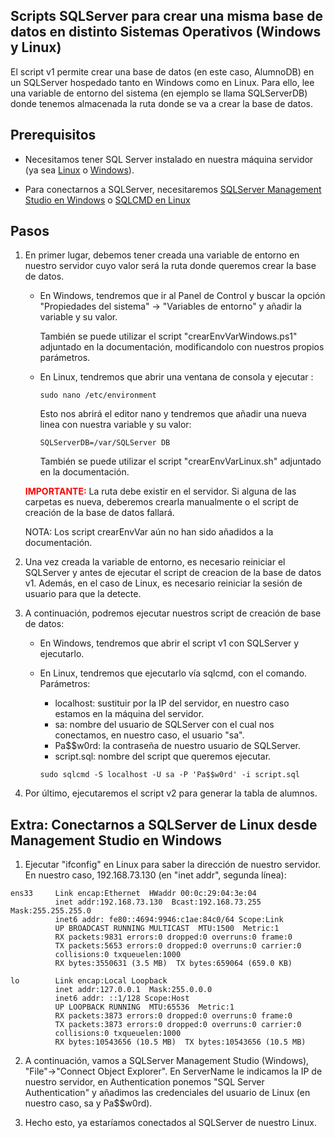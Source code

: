 ## Scripts SQLServer para crear una misma base de datos en distinto Sistemas Operativos (Windows y Linux)

El script v1 permite crear una base de datos (en este caso, AlumnoDB) en un SQLServer hospedado tanto en Windows como en Linux. Para ello, lee una variable de entorno del sistema (en ejemplo se llama SQLServerDB) donde tenemos almacenada la ruta donde se va a crear la base de datos. 

## Prerequisitos

* Necesitamos tener SQL Server instalado en nuestra máquina servidor (ya sea [Linux](https://docs.microsoft.com/es-es/sql/linux/sql-server-linux-setup) o [Windows](https://docs.microsoft.com/es-es/sql/database-engine/install-windows/install-sql-server)). 

* Para conectarnos a SQLServer, necesitaremos [SQLServer Management Studio en Windows](https://docs.microsoft.com/es-es/sql/ssms/download-sql-server-management-studio-ssms) o [SQLCMD en Linux](https://docs.microsoft.com/es-es/sql/linux/sql-server-linux-setup)

## Pasos

1. En primer lugar, debemos tener creada una variable de entorno en nuestro servidor cuyo valor será la ruta donde queremos crear la base de datos.

	* En Windows, tendremos que ir al Panel de Control y buscar la opción "Propiedades del sistema" -> "Variables de entorno" y añadir la variable y su valor. 
	
		También se puede utilizar el script "crearEnvVarWindows.ps1" adjuntado en la documentación, modificandolo con nuestros propios parámetros. 

	* En Linux, tendremos que abrir una ventana de consola y ejecutar :
		```
		sudo nano /etc/environment
		```
		Esto nos abrirá el editor nano y tendremos que añadir una nueva linea con nuestra variable y su valor:
		```
		SQLServerDB=/var/SQLServer DB
		```
		También se puede utilizar el script "crearEnvVarLinux.sh" adjuntado en la documentación.

	<span style="color:red; font-weight: bold;">IMPORTANTE:</span>
	La ruta debe existir en el servidor. Si alguna de las carpetas es nueva, deberemos crearla manualmente o el script de creación de la base de datos fallará.

	NOTA: Los script crearEnvVar aún no han sido añadidos a la documentación.

2. Una vez creada la variable de entorno, es necesario reiniciar el SQLServer y antes de ejecutar el script de creacion de la base de datos v1. Además, en el caso de Linux, es necesario reiniciar la sesión de usuario para que la detecte.

3. A continuación, podremos ejecutar nuestros script de creación de base de datos:

	* En Windows, tendremos que abrir el script v1 con SQLServer y ejecutarlo.

	* En Linux, tendremos que ejecutarlo vía sqlcmd, con el comando. Parámetros:

		* localhost: sustituir por la IP del servidor, en nuestro caso estamos en la máquina del servidor.
		* sa: nombre del usuario de SQLServer con el cual nos conectamos, en nuestro caso, el usuario "sa".
		* Pa$$w0rd: la contraseña de nuestro usuario de SQLServer.
		* script.sql: nombre del script que queremos ejecutar.

		```
		sudo sqlcmd -S localhost -U sa -P 'Pa$$w0rd' -i script.sql
		```

4. Por último, ejecutaremos el script v2 para generar la tabla de alumnos.


## Extra: Conectarnos a SQLServer de Linux desde Management Studio en Windows

1. Ejecutar "ifconfig" en Linux para saber la dirección de nuestro servidor. En nuestro caso, 192.168.73.130 (en "inet addr", segunda línea):

```
ens33     Link encap:Ethernet  HWaddr 00:0c:29:04:3e:04  
          inet addr:192.168.73.130  Bcast:192.168.73.255  Mask:255.255.255.0
          inet6 addr: fe80::4694:9946:c1ae:84c0/64 Scope:Link
          UP BROADCAST RUNNING MULTICAST  MTU:1500  Metric:1
          RX packets:9831 errors:0 dropped:0 overruns:0 frame:0
          TX packets:5653 errors:0 dropped:0 overruns:0 carrier:0
          collisions:0 txqueuelen:1000 
          RX bytes:3550631 (3.5 MB)  TX bytes:659064 (659.0 KB)

lo        Link encap:Local Loopback  
          inet addr:127.0.0.1  Mask:255.0.0.0
          inet6 addr: ::1/128 Scope:Host
          UP LOOPBACK RUNNING  MTU:65536  Metric:1
          RX packets:3873 errors:0 dropped:0 overruns:0 frame:0
          TX packets:3873 errors:0 dropped:0 overruns:0 carrier:0
          collisions:0 txqueuelen:1000 
          RX bytes:10543656 (10.5 MB)  TX bytes:10543656 (10.5 MB)

```

2. A continuación, vamos a SQLServer Management Studio (Windows), "File"->"Connect Object Explorer". En ServerName le indicamos la IP de nuestro servidor, en Authentication ponemos "SQL Server Authentication" y añadimos las credenciales del usuario de Linux (en nuestro caso, sa y Pa$$w0rd).

3. Hecho esto, ya estaríamos conectados al SQLServer de nuestro Linux.